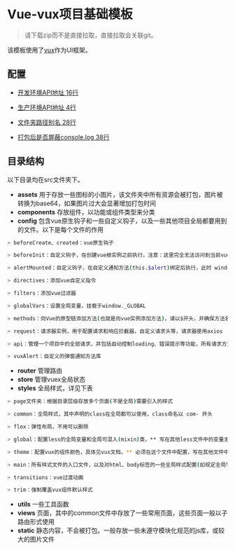# Vue-vux项目基础模板

> 请下载zip而不是直接拉取，直接拉取会关联git。

该模板使用了[vux](https://doc.vux.li/zh-CN/components/actionsheet.html)作为UI框架。

## 配置

* [开发环境API地址 16行](config/index.js)

* [生产环境API地址 4行](src/config/globalVars.js)

* [文件夹路径别名 28行](build/webpack.base.conf.js)

* [打包后是否屏蔽console.log 38行](build/webpack.prod.conf.js)


## 目录结构

以下目录均在src文件夹下。

* __assets__ 用于存放一些图标的小图片，该文件夹中所有资源会被打包，图片被转换为base64，如果图片过大会显著增加打包时间
* __components__ 存放组件，以功能或组件类型来分类
* __config__ 包含vue原生钩子和一些自定义钩子，以及一些其他项目全局都要用到的文件。以下是每个文件的作用

``` bash
> beforeCreate、created：vue原生钩子

> beforeInit：自定义钩子，在创建vue根实例之前执行，注意：这里完全无法访问到当前vue实例，因为还没有创建

> alertMounted：自定义钩子，在自定义通知方法(this.$alert)绑定后执行，此时 window._api 也已经绑定完成

> directives：添加vue自定义指令

> filters：添加vue过滤器

> globalVars：设置全局变量，挂载于window._GLOBAL

> methods：向Vue的原型链添加方法(也就是向vue实例添加方法)，请以$开头，并确保方法名没有被占用

> request：请求器实例，用于配置请求和响应拦截器，自定义请求头等，请求器使用axios

> api：管理一个项目中的全部请求，并包括自动控制loading、错误提示等功能，所有请求方法挂载于 window._api

> vuxAlert：自定义的弹窗通知方法库
```

* __router__ 管理路由
* __store__ 管理vuex全局状态
* __styles__ 全局样式，详见下表

``` bash
> page文件夹：根据目录层级存放多个页面(不是全局)需要引入的样式

> common：全局样式，其中声明的class在全局都可以使用，class命名以 com- 开头

> flex：弹性布局，不用可以删除

> global：配置less的全局变量和全局可混入(mixin)类，** 写在其他less文件中的变量无法在全局使用 **

> theme：配置vux的组件颜色，具体见vux文档，** 必须在这个文件中配置，写在其他文件中无效 **

> main：所有样式文件的入口文件，以及对html、body标签的一些全局样式配置(如规定全局字体、文字大小等)

> transitions：vue过渡动画

> trim：强制覆盖vux组件默认样式
```

* __utils__ 一些工具函数
* __views__ 页面，其中的common文件中存放了一些常用页面，这些页面一般以子路由形式使用
* __static__ 静态内容，不会被打包。一般存放一些未遵守模块化规范的js库，或较大的图片文件




